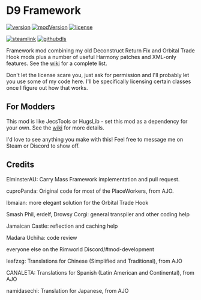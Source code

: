 # D9 Framework
[![version](https://img.shields.io/badge/RimWorld-1.1-brightgreen.svg)](#) [![modVersion](https://img.shields.io/github/v/release/dninemfive/d9framework?color=brightgreen&label=Mod%20version)](#) [![license](https://img.shields.io/badge/License-All%20rights%20reserved-blue.svg)](https://github.com/dninemfive/d9framework/blob/master/LICENSE)

[![steamlink](https://raster.shields.io/steam/downloads/2037445541.png?color=blue&label=Workshop&logo=steam)](https://steamcommunity.com/sharedfiles/filedetails/?id=2037445541) [![githubdls](https://img.shields.io/github/downloads/dninemfive/d9framework/total?color=blue&label=Github&logo=github)](https://github.com/dninemfive/d9framework/releases/latest)

Framework mod combining my old Deconstruct Return Fix and Orbital Trade Hook mods plus a number of useful Harmony patches and XML-only features. See the [wiki](https://github.com/dninemfive/d9framework/wiki) for a complete list.

Don't let the license scare you, just ask for permission and I'll probably let you use some of my code here. I'll be specifically licensing certain classes once I figure out how that works.

## For Modders
This mod is like JecsTools or HugsLib - set this mod as a dependency for your own. See the [wiki](https://github.com/dninemfive/d9framework/wiki#for-modders) for more details.

I'd love to see anything you make with this! Feel free to message me on Steam or Discord to show off.

## Credits
ElminsterAU: Carry Mass Framework implementation and pull request.

cuproPanda: Original code for most of the PlaceWorkers, from AJO.

lbmaian: more elegant solution for the Orbital Trade Hook

Smash Phil, erdelf, Drowsy Corgi: general transpiler and other coding help

Jamaican Castle: reflection and caching help

Madara Uchiha: code review

everyone else on the Rimworld Discord/#mod-development

leafzxg: Translations for Chinese (Simplified and Traditional), from AJO

CANALETA: Translations for Spanish (Latin American and Continental), from AJO

namidasechi: Translation for Japanese, from AJO